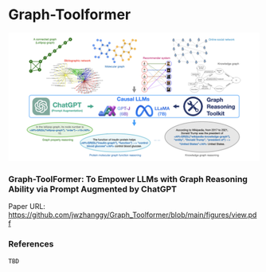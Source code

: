# Graph-Toolformer

![framework](./figures/framework.png)

### Graph-ToolFormer: To Empower LLMs with Graph Reasoning Ability via Prompt Augmented by ChatGPT

Paper URL: https://github.com/jwzhanggy/Graph_Toolformer/blob/main/figures/view.pdf

### References

```
TBD
```
